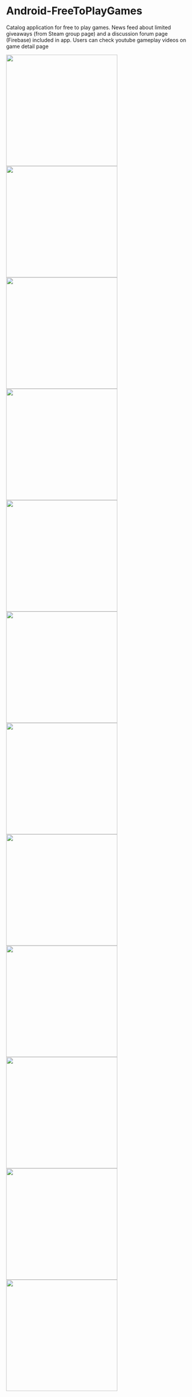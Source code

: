 # Android-FreeToPlayGames
Catalog application for free to play games. News feed about limited giveaways (from Steam group page) and a discussion forum page (Firebase) included in app. Users can check youtube gameplay videos on game detail page

<img src="https://user-images.githubusercontent.com/64427438/149587777-fbec8d18-8989-4941-a9c9-d6c73561bca9.png" width="300">  <img src="https://user-images.githubusercontent.com/64427438/149588426-dd8a4d92-8cf6-405e-80f3-221be2214f64.png" width="300"> 
<img src="https://user-images.githubusercontent.com/64427438/149611627-b4929380-ae7c-4d38-9b7d-4e9698fa4dab.png" width="300">  <img src="https://user-images.githubusercontent.com/64427438/149611678-0495b352-2f31-45a5-934e-2a7866105283.png" width="300">
<img src="https://user-images.githubusercontent.com/64427438/149611703-176c63eb-6529-4989-ba08-407e00d6a054.png" width="300">  <img src="https://user-images.githubusercontent.com/64427438/149611708-436bf813-e422-4fb2-8b37-78cdec158cf5.png" width="300">
<img src="https://user-images.githubusercontent.com/64427438/149611779-bf6bcc1c-620a-44bc-a4d3-88a4fca10009.png" width="300">  <img src="https://user-images.githubusercontent.com/64427438/149611781-9c2cf6e6-d140-4230-ba04-3d80c7262849.png" width="300">
<img src="https://user-images.githubusercontent.com/64427438/149611731-50649dff-39a5-4f1d-90eb-47fec4e77842.png" width="300">  <img src="https://user-images.githubusercontent.com/64427438/149611737-17bd4195-f282-40c7-8f2e-52aa807550cb.png" width="300">
<img src="https://user-images.githubusercontent.com/64427438/149611752-baee7263-aeb2-43ab-9eea-32701cedd1b1.png" width="300">  <img src="https://user-images.githubusercontent.com/64427438/149611754-a93deecd-7154-4fb9-ab7f-ea4a07fe138f.png" width="300">

